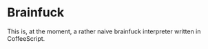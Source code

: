 Brainfuck
=========
This is, at the moment, a rather naive brainfuck interpreter written in CoffeeScript.

